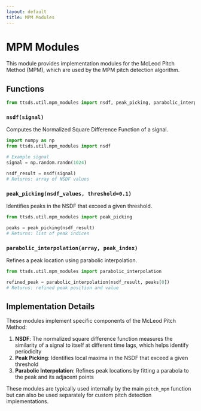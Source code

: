 ```yaml
---
layout: default
title: MPM Modules
---
```


# MPM Modules

This module provides implementation modules for the McLeod Pitch Method (MPM), which are used by the MPM pitch detection algorithm.

## Functions

```python
from ttsds.util.mpm_modules import nsdf, peak_picking, parabolic_interpolation
```

### `nsdf(signal)`

Computes the Normalized Square Difference Function of a signal.

```python
import numpy as np
from ttsds.util.mpm_modules import nsdf

# Example signal
signal = np.random.randn(1024)

nsdf_result = nsdf(signal)
# Returns: array of NSDF values
```

### `peak_picking(nsdf_values, threshold=0.1)`

Identifies peaks in the NSDF that exceed a given threshold.

```python
from ttsds.util.mpm_modules import peak_picking

peaks = peak_picking(nsdf_result)
# Returns: list of peak indices
```

### `parabolic_interpolation(array, peak_index)`

Refines a peak location using parabolic interpolation.

```python
from ttsds.util.mpm_modules import parabolic_interpolation

refined_peak = parabolic_interpolation(nsdf_result, peaks[0])
# Returns: refined peak position and value
```

## Implementation Details

These modules implement specific components of the McLeod Pitch Method:

1. **NSDF**: The normalized square difference function measures the similarity of a signal to itself at different time lags, which helps identify periodicity
2. **Peak Picking**: Identifies local maxima in the NSDF that exceed a given threshold
3. **Parabolic Interpolation**: Refines peak locations by fitting a parabola to the peak and its adjacent points

These modules are typically used internally by the main `pitch_mpm` function but can also be used separately for custom pitch detection implementations. 